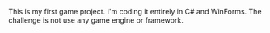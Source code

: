 This is my first game project. I'm coding it entirely in C# and WinForms. The challenge is not use any game engine or framework.
